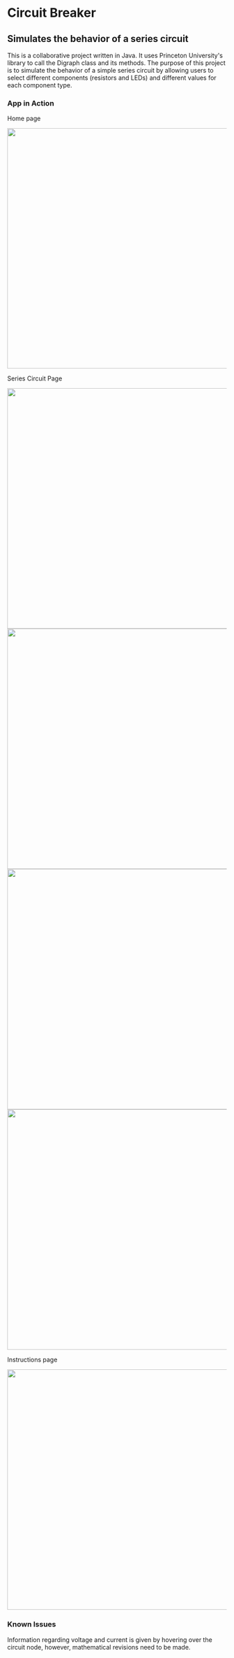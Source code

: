 # Circuit Breaker

## Simulates the behavior of a series circuit

This is a collaborative project written in Java. It uses Princeton University's library to call the Digraph class and its methods. The purpose of this project is to simulate the behavior of a simple series circuit by allowing users to select different components (resistors and LEDs) and different values for each component type.

### App in Action

<p>Home page</p>
<img src="https://user-images.githubusercontent.com/26400127/230526832-efb75508-7df6-42a7-a360-11963a7bdb41.png" width="550">

<p>Series Circuit Page</p>
<img src="https://user-images.githubusercontent.com/26400127/230527929-0b9fbd33-2f59-4258-950a-e2c58a88b5d8.png" width="550">

<img src="https://user-images.githubusercontent.com/26400127/230527996-d7d10fbe-f3b4-4c19-a735-ecddb42359b8.png" width="550">

<img src="https://user-images.githubusercontent.com/26400127/230528069-796c1840-9726-4986-89b7-87237348c02a.png" width="550">

<img src="https://user-images.githubusercontent.com/26400127/230528195-d5c61322-a3cf-4d55-91c2-cd47a465e6b9.png" width="550">

<p>Instructions page</p>
<img src="https://user-images.githubusercontent.com/26400127/230525232-2565f8f9-22d8-46a7-8bcf-9eff57be6b7d.png" width="550">

### Known Issues
Information regarding voltage and current is given by hovering over the circuit node, however, mathematical revisions need to be made.
